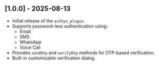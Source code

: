 ## [1.0.0] - 2025-08-13

- Initial release of the `authyo_plugin`.
- Supports password-less authentication using:
    - Email
    - SMS
    - WhatsApp
    - Voice Call
- Provides `sendOtp` and `verifyOtp` methods for OTP-based verification.
- Built-in customizable verification dialog.

